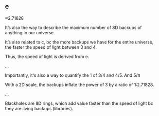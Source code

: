 ## e

≈2.71828

It’s also the way to describe the maximum number of 8D backups of anything in our universe. 

It’s also related to c, bc the more backups we have for the entire universe, the faster the speed of light between 3 and 4.

Thus, the speed of light is derived from e.

...

Importantly, it's also a way to quantify the 1 of 3/4 and 4/5. And 5/π

With a 2D scale, the backups inflate the power of 3 by a ratio of 1:2.71828.

...

Blackholes are 8D rings, which add value faster than the speed of light bc they are living backups (libraries).